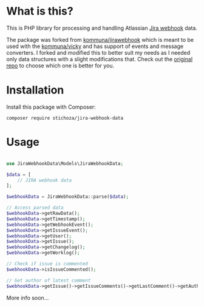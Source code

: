 # What is this?  

This is PHP library for processing and handling Atlassian [Jira webhook](https://developer.atlassian.com/jiradev/jira-apis/webhooks) data.

The package was forked from [kommuna/jirawebhook](https://github.com/kommuna/jirawebhook) which is meant to be used with the [kommuna/vicky](https://github.com/kommuna/vicky) and has support of events and message converters. I forked and modified this to better suit my needs as I needed only data structures with a slight modifications that. Check out the [original repo](https://github.com/kommuna/jirawebhook) to choose which one is better for you. 

# Installation
  
Install this package with Composer:

```
composer require stichoza/jira-webhook-data
```

# Usage  

```php

use JiraWebhookData\Models\JiraWebhookData;

$data = [
    // JIRA webhook data
];

$webhookData = JiraWebhookData::parse($data);

// Access parsed data
$webhookData->getRawData();
$webhookData->getTimestamp();
$webhookData->getWebhookEvent();
$webhookData->getIssueEvent();
$webhookData->getUser();
$webhookData->getIssue();
$webhookData->getChangelog();
$webhookData->getWorklog();

// Check if issue is commented
$webhookData->isIssueCommented();

// Get author of latest comment
$webhookData->getIssue()->getIssueComments()->getLastComment()->getAuthor()->getName();
```

More info soon...
